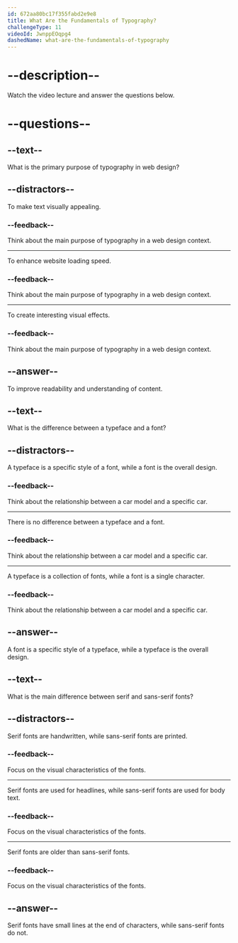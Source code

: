 ```yaml
---
id: 672aa80bc17f355fabd2e9e8
title: What Are the Fundamentals of Typography?
challengeType: 11
videoId: JwnppEOqpg4
dashedName: what-are-the-fundamentals-of-typography
---
```


# --description--

Watch the video lecture and answer the questions below.

# --questions--

## --text--

What is the primary purpose of typography in web design?

## --distractors--

To make text visually appealing.

### --feedback--

Think about the main purpose of typography in a web design context.

---

To enhance website loading speed.

### --feedback--

Think about the main purpose of typography in a web design context.

---

To create interesting visual effects.

### --feedback--

Think about the main purpose of typography in a web design context.

## --answer--

To improve readability and understanding of content.

## --text--

What is the difference between a typeface and a font?

## --distractors--

A typeface is a specific style of a font, while a font is the overall design.

### --feedback--

Think about the relationship between a car model and a specific car.

---

There is no difference between a typeface and a font.

### --feedback--

Think about the relationship between a car model and a specific car.

---

A typeface is a collection of fonts, while a font is a single character.

### --feedback--

Think about the relationship between a car model and a specific car.

## --answer--

A font is a specific style of a typeface, while a typeface is the overall design.

## --text--

What is the main difference between serif and sans-serif fonts?

## --distractors--

Serif fonts are handwritten, while sans-serif fonts are printed.

### --feedback--

Focus on the visual characteristics of the fonts.

---

Serif fonts are used for headlines, while sans-serif fonts are used for body text.

### --feedback--

Focus on the visual characteristics of the fonts.

---

Serif fonts are older than sans-serif fonts.

### --feedback--

Focus on the visual characteristics of the fonts.

## --answer--

Serif fonts have small lines at the end of characters, while sans-serif fonts do not.

